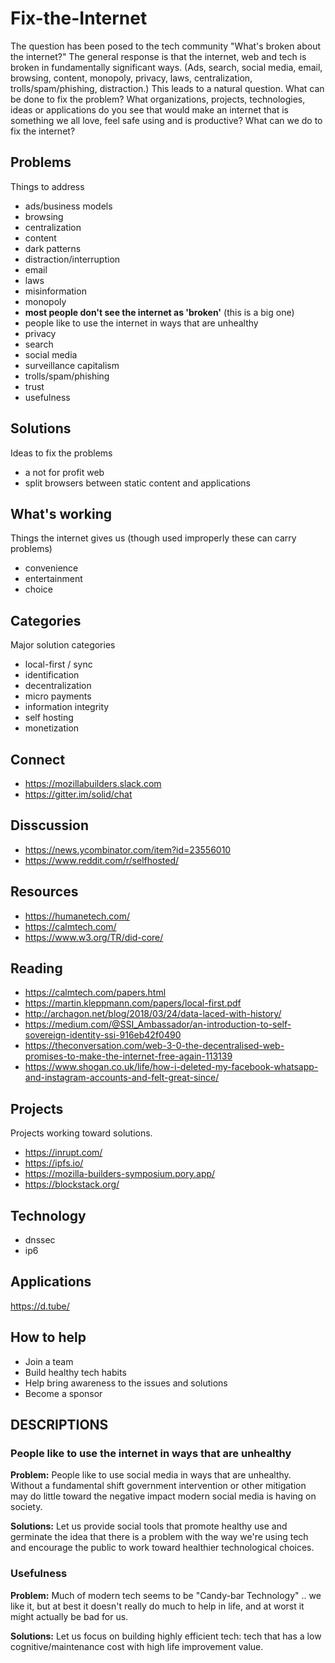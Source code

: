# Fix-the-Internet
The question has been posed to the tech community "What's broken about the internet?"  The general response is that the internet, web and tech is broken in fundamentally significant ways.  (Ads, search, social media, email, browsing, content, monopoly, privacy, laws, centralization, trolls/spam/phishing, distraction.) This leads to a natural question.  What can be done to fix the problem?  What organizations, projects, technologies, ideas or applications do you see that would make an internet that is something we all love, feel safe using and is productive?  What can we do to fix the internet? 

## Problems
Things to address

* ads/business models
* browsing
* centralization
* content
* dark patterns
* distraction/interruption
* email
* laws
* misinformation
* monopoly
* **most people don't see the internet as 'broken'** (this is a big one)
* people like to use the internet in ways that are unhealthy
* privacy
* search
* social media
* surveillance capitalism
* trolls/spam/phishing
* trust
* usefulness


## Solutions
Ideas to fix the problems

* a not for profit web
* split browsers between static content and applications

## What's working
Things the internet gives us (though used improperly these can carry problems) 
* convenience
* entertainment
* choice

## Categories
Major solution categories

* local-first / sync
* identification
* decentralization
* micro payments
* information integrity
* self hosting
* monetization

## Connect
* https://mozillabuilders.slack.com
* https://gitter.im/solid/chat

## Disscussion
* https://news.ycombinator.com/item?id=23556010
* https://www.reddit.com/r/selfhosted/

## Resources
* https://humanetech.com/
* https://calmtech.com/
* https://www.w3.org/TR/did-core/

## Reading
* https://calmtech.com/papers.html
* https://martin.kleppmann.com/papers/local-first.pdf
* http://archagon.net/blog/2018/03/24/data-laced-with-history/
* https://medium.com/@SSI_Ambassador/an-introduction-to-self-sovereign-identity-ssi-916eb42f0490
* https://theconversation.com/web-3-0-the-decentralised-web-promises-to-make-the-internet-free-again-113139
* https://www.shogan.co.uk/life/how-i-deleted-my-facebook-whatsapp-and-instagram-accounts-and-felt-great-since/

## Projects
Projects working toward solutions.

* https://inrupt.com/
* https://ipfs.io/
* https://mozilla-builders-symposium.pory.app/
* https://blockstack.org/

## Technology
* dnssec
* ip6

## Applications
https://d.tube/


## How to help
* Join a team
* Build healthy tech habits
* Help bring awareness to the issues and solutions
* Become a sponsor

## DESCRIPTIONS

### People like to use the internet in ways that are unhealthy
**Problem:** People like to use social media in ways that are unhealthy.  Without a fundamental shift government intervention or other mitigation may do little toward the negative impact modern social media is having on society.

**Solutions:** Let us provide social tools that promote healthy use and germinate the idea that there is a problem with the way we're using tech and encourage the public to work toward healthier technological choices.

### Usefulness
**Problem:** Much of modern tech seems to be "Candy-bar Technology" .. we like it, but at best it doesn't really do much to help in life, and at worst it might actually be bad for us.

**Solutions:** Let us focus on building highly efficient tech: tech that has a low cognitive/maintenance cost with high life improvement value.
